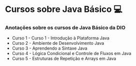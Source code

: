 # Cursos sobre Java Básico 💻
### Anotações sobre os cursos de Java Básico da DIO
- Curso 1 - Curso 1 - Introdução à Plataforma Java
- Curso 2 - Ambiente de Desenvolvimento Java
- Curso 3 - Aprendendo a Sintaxe Java
- Curso 4 - Lógica Condicional e Controle de Fluxos em Java
- Curso 5 - Estruturas de Repetição e Arrays em Java
